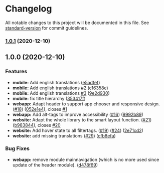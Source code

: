 # Changelog

All notable changes to this project will be documented in this file. See [standard-version](https://github.com/conventional-changelog/standard-version) for commit guidelines.

### [1.0.1](https://github.com/sbb-design-systems/design-system-website-documentation/compare/v1.0.0...v1.0.1) (2020-12-10)

## 1.0.0 (2020-12-10)


### Features

* **mobile:** Add english translations ([e5adfef](https://github.com/sbb-design-systems/design-system-website-documentation/commit/e5adfeffe816f96ef49923c823c7a5d33ecbdc89))
* **mobile:** Add english translations [#2](https://github.com/sbb-design-systems/design-system-website-documentation/issues/2) ([c16358e](https://github.com/sbb-design-systems/design-system-website-documentation/commit/c16358e54e1ed169e77524b1df78352365e711c4))
* **mobile:** Add english translations [#3](https://github.com/sbb-design-systems/design-system-website-documentation/issues/3) ([9e2d930](https://github.com/sbb-design-systems/design-system-website-documentation/commit/9e2d9306952841ed29bb3809603bc7fd31303d02))
* **mobile:** fix title hierarchy ([353417f](https://github.com/sbb-design-systems/design-system-website-documentation/commit/353417fbac58063df86044b1dfbad20cc933e9c8))
* **webapp:** Adapt header to support app chooser and responsive design. ([#18](https://github.com/sbb-design-systems/design-system-website-documentation/issues/18)) ([052e1e4](https://github.com/sbb-design-systems/design-system-website-documentation/commit/052e1e4c15edce49121d66ff96046aea2a7537b7)), closes [#1](https://github.com/sbb-design-systems/design-system-website-documentation/issues/1)
* **webapp:** Add alt-tags to improve accessibility ([#16](https://github.com/sbb-design-systems/design-system-website-documentation/issues/16)) ([9992b89](https://github.com/sbb-design-systems/design-system-website-documentation/commit/9992b89c3d6aa066c1cf5e1e6bdb96d7476fe915))
* **website:** Adapt the whole library to the smart layout function. ([#21](https://github.com/sbb-design-systems/design-system-website-documentation/issues/21)) ([b983844](https://github.com/sbb-design-systems/design-system-website-documentation/commit/b9838445fb9c18e65ab6c864ae2c50386c4dd3a0)), closes [#20](https://github.com/sbb-design-systems/design-system-website-documentation/issues/20)
* **website:** Add hover state to all filtertags. ([#19](https://github.com/sbb-design-systems/design-system-website-documentation/issues/19)) ([#24](https://github.com/sbb-design-systems/design-system-website-documentation/issues/24)) ([2e71cd2](https://github.com/sbb-design-systems/design-system-website-documentation/commit/2e71cd2a34b5f69443539448afeeded91d806f2e))
* **website:** add missing translations ([#29](https://github.com/sbb-design-systems/design-system-website-documentation/issues/29)) ([cfb8efa](https://github.com/sbb-design-systems/design-system-website-documentation/commit/cfb8efa97745476114665cc040555223491539f1))


### Bug Fixes

* **webapp:** remove module mainnavigation (which is no more used since update of the header module). ([d478f69](https://github.com/sbb-design-systems/design-system-website-documentation/commit/d478f695a0b09a01b70258a09b89cdc179e189fb))
